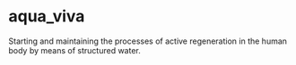 # aqua_viva

Starting and maintaining the processes of active regeneration in the human body by means of structured water.

